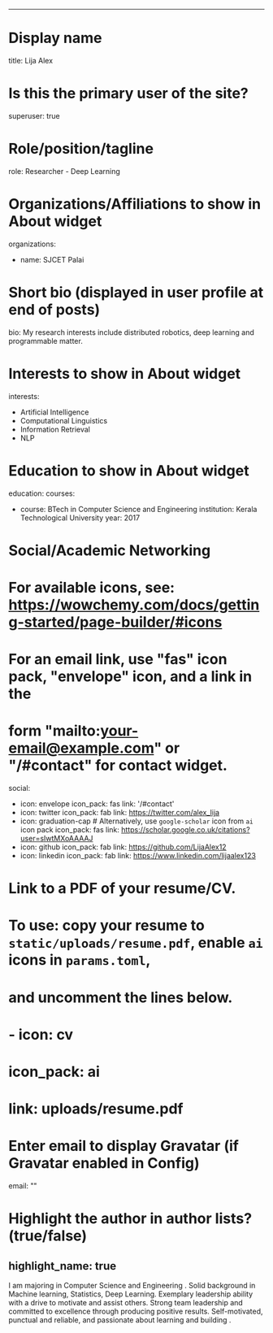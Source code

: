 <!-- ---
cms_exclude: true

# To publish author profile pages, remove all of the `_build` and `cascade` settings below.
_build:
  render: never
cascade:
  _build:
    render: never
    list: always
--- -->
---
# Display name
title: Lija Alex

# Is this the primary user of the site?
superuser: true

# Role/position/tagline
role: Researcher - Deep Learning
# Organizations/Affiliations to show in About widget
organizations:
- name: SJCET Palai
<!--   url: https://www.stanford.edu/ -->

# Short bio (displayed in user profile at end of posts)
bio: My research interests include distributed robotics, deep learning and programmable matter.

# Interests to show in About widget
interests:
- Artificial Intelligence
- Computational Linguistics
- Information Retrieval
- NLP

# Education to show in About widget
education:
  courses:
  - course: BTech in Computer Science and Engineering
    institution: Kerala Technological University
    year: 2017
<!--   - course: MEng in Artificial Intelligence
    institution: Massachusetts Institute of Technology
    year: 2009
  - course: BSc in Artificial Intelligence
    institution: Massachusetts Institute of Technology
    year: 2008 -->

# Social/Academic Networking
# For available icons, see: https://wowchemy.com/docs/getting-started/page-builder/#icons
#   For an email link, use "fas" icon pack, "envelope" icon, and a link in the
#   form "mailto:your-email@example.com" or "/#contact" for contact widget.
social:
- icon: envelope
  icon_pack: fas
  link: '/#contact'
- icon: twitter
  icon_pack: fab
  link: https://twitter.com/alex_lija
- icon: graduation-cap  # Alternatively, use `google-scholar` icon from `ai` icon pack
  icon_pack: fas
  link: https://scholar.google.co.uk/citations?user=sIwtMXoAAAAJ
- icon: github
  icon_pack: fab
  link: https://github.com/LijaAlex12
- icon: linkedin
  icon_pack: fab
  link: https://www.linkedin.com/lijaalex123

# Link to a PDF of your resume/CV.
# To use: copy your resume to `static/uploads/resume.pdf`, enable `ai` icons in `params.toml`, 
# and uncomment the lines below.
# - icon: cv
#   icon_pack: ai
#   link: uploads/resume.pdf

# Enter email to display Gravatar (if Gravatar enabled in Config)
email: ""

# Highlight the author in author lists? (true/false)
highlight_name: true
---

I am majoring in Computer Science and Engineering . Solid background in Machine learning, Statistics, Deep Learning. Exemplary leadership ability with a drive to motivate and assist others. Strong team leadership and committed to excellence through producing positive results. Self-motivated, punctual and reliable, and passionate about learning and building .

<!-- {{< icon name="download" pack="fas" >}} Download my {{< staticref "uploads/demo_resume.pdf" "newtab" >}}resumé{{< /staticref >}}. -->
